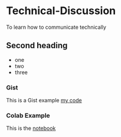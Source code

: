 # Technical-Discussion
To learn how to communicate technically

## Second heading

* one
* two
* three

### Gist
This is a Gist example [my code](https://gist.github.com/JANE0015/a57bc3b44eeb3788ea9e3cca14bd8cc0)


### Colab Example
This is the [notebook](technical_docs.ipynb)
